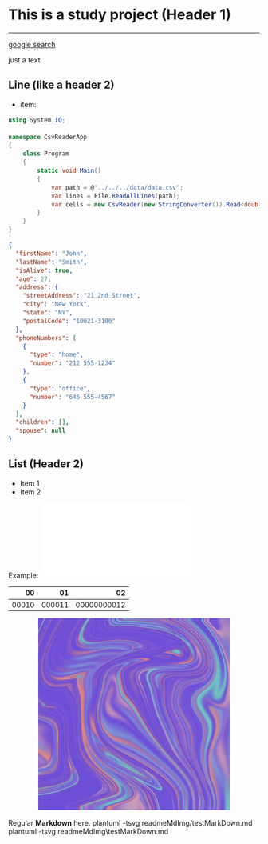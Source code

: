 # This is a study project (Header 1)
***

[google search](https://google.com)

just a text

Line (like a header 2)
---
* item:

```c#
using System.IO;

namespace CsvReaderApp
{
    class Program
    {
        static void Main()
        {
            var path = @"../../../data/data.csv";
            var lines = File.ReadAllLines(path);
            var cells = new CsvReader(new StringConverter()).Read<double>(lines);
        }
    }
}
```

```json
{
  "firstName": "John",
  "lastName": "Smith",
  "isAlive": true,
  "age": 27,
  "address": {
    "streetAddress": "21 2nd Street",
    "city": "New York",
    "state": "NY",
    "postalCode": "10021-3100"
  },
  "phoneNumbers": [
    {
      "type": "home",
      "number": "212 555-1234"
    },
    {
      "type": "office",
      "number": "646 555-4567"
    }
  ],
  "children": [],
  "spouse": null
}
```


## List (Header 2)
* Item 1
* Item 2

Example:
![hey](readmeMdImg/test.img)

|00|01|02|
|-:|-:|-:|
|00010|000011|00000000012|


<p align="center">
  <img src="readmeMdImg/test.img" width=384 height=384/>
</p> 

Regular **Markdown** here.
plantuml -tsvg readmeMdImg/testMarkDown.md
plantuml -tsvg readmeMdImg\testMarkDown.md
